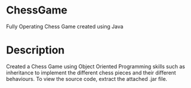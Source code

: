 # ChessGame
Fully Operating Chess Game created using Java

# Description
Created a Chess Game using Object Oriented Programming skills such as inheritance to implement the different chess pieces and their different behaviours. To view the source code, extract the attached .jar file.
